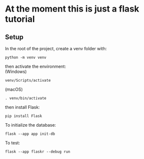 # At the moment this is just a flask tutorial #

## Setup ##

In the root of the project, create a venv folder with:
```console
python -m venv venv
```
then activate the environment:<br>
(Windows)
```console
venv/Scripts/activate
```
(macOS)
```console
. venv/bin/activate
```
then install Flask:
```console
pip install Flask
```
To initialize the database:
```console
flask --app app init-db
```
To test:
```console
flask --app flaskr --debug run
```
